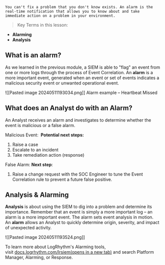
```
You can't fix a problem that you don't know exists. An alarm is the real-time notification that allows you to know about and take immediate action on a problem in your environment.
```


> Key Terms in this lesson:
- **Alarming**
- **Analysis**


## **What is an alarm?**

As we learned in the previous module, a SIEM is able to "flag" an event from one or more logs through the process of Event Correlation. An **alarm** is a more important event, generated when an event or set of events indicates a malicious security event or unwanted operational event.

![[Pasted image 20240511193034.png]]
Alarm example – Heartbeat Missed


## What does an Analyst do with an Alarm?

An Analyst receives an alarm and investigates to determine whether the event is malicious or a false alarm.

Malicious Event:
 **Potential next steps:**
1. Raise a case
2. Escalate to an incident
3. Take remediation action (response)

False Alarm:
**Next step**:  
1. Raise a change request with the SOC Engineer to tune the Event Correlation rule to prevent a future false positive.


## **Analysis & Alarming**

**Analysis** is about using the SIEM to dig into a problem and determine its importance. Remember that an event is simply a more important log – an alarm is a more important event. The alarm sets event analysis in motion. An **alarm** allows an Analyst to quickly determine origin, severity, and impact of unexpected activity.


![[Pasted image 20240511193524.png]]


To learn more about LogRhythm's Alarming tools, visit [docs.logrhythm.com/lrsiem(opens in a new tab)](https://docs.logrhythm.com/lrsiem/) and search Platform Manager, Alarming, or Response.

